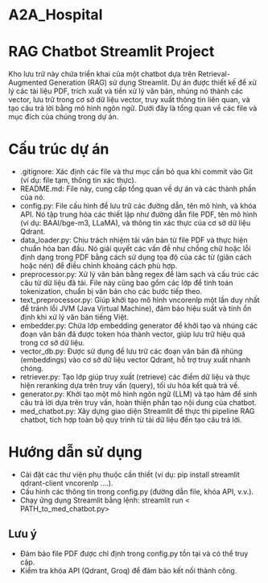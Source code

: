 # A2A_Hospital

# RAG Chatbot Streamlit Project
Kho lưu trữ này chứa triển khai của một chatbot dựa trên Retrieval-Augmented Generation (RAG) sử dụng Streamlit. Dự án được thiết kế để xử lý các tài liệu PDF, trích xuất và tiền xử lý văn bản, nhúng nó thành các vector, lưu trữ trong cơ sở dữ liệu vector, truy xuất thông tin liên quan, và tạo câu trả lời bằng mô hình ngôn ngữ. Dưới đây là tổng quan về các file và mục đích của chúng trong dự án.
# Cấu trúc dự án

- .gitignore: Xác định các file và thư mục cần bỏ qua khi commit vào Git (ví dụ: file tạm, thông tin xác thực).
- README.md: File này, cung cấp tổng quan về dự án và các thành phần của nó.
- config.py: File cấu hình để lưu trữ các đường dẫn, tên mô hình, và khóa API. Nó tập trung hóa các thiết lập như đường dẫn file PDF, tên mô hình (ví dụ: BAAI/bge-m3, LLaMA), và thông tin xác thực của cơ sở dữ liệu Qdrant.
- data_loader.py: Chịu trách nhiệm tải văn bản từ file PDF và thực hiện chuẩn hóa ban đầu. Nó giải quyết các vấn đề như chồng chữ hoặc lỗi định dạng trong PDF bằng cách sử dụng tọa độ của các từ (giãn cách hoặc nén) để điều chỉnh khoảng cách phù hợp.
- preprocessor.py: Xử lý văn bản bằng regex để làm sạch và cấu trúc các câu từ dữ liệu đã tải. File này cũng bao gồm các lớp để tính toán tokenization, chuẩn bị văn bản cho các bước tiếp theo.
- text_preprocessor.py: Giúp khởi tạo mô hình vncorenlp một lần duy nhất để tránh lỗi JVM (Java Virtual Machine), đảm bảo hiệu suất và tính ổn định khi xử lý văn bản tiếng Việt.
- embedder.py: Chứa lớp embedding generator để khởi tạo và nhúng các đoạn văn bản đã được token hóa thành vector, giúp lưu trữ hiệu quả trong cơ sở dữ liệu.
- vector_db.py: Được sử dụng để lưu trữ các đoạn văn bản đã nhúng (embeddings) vào cơ sở dữ liệu vector Qdrant, hỗ trợ truy xuất nhanh chóng.
- retriever.py: Tạo lớp giúp truy xuất (retrieve) các điểm dữ liệu và thực hiện reranking dựa trên truy vấn (query), tối ưu hóa kết quả trả về.
- generator.py: Khởi tạo một mô hình ngôn ngữ (LLM) và tạo hàm để sinh câu trả lời dựa trên truy vấn, hoàn thiện phần tạo nội dung của chatbot.
- med_chatbot.py: Xây dựng giao diện Streamlit để thực thi pipeline RAG chatbot, tích hợp toàn bộ quy trình từ tải dữ liệu đến tạo câu trả lời.

# Hướng dẫn sử dụng

- Cài đặt các thư viện phụ thuộc cần thiết (ví dụ: pip install streamlit qdrant-client vncorenlp ....).
- Cấu hình các thông tin trong config.py (đường dẫn file, khóa API, v.v.).
- Chạy ứng dụng Streamlit bằng lệnh: streamlit run < PATH_to_med_chatbot.py>


## Lưu ý

- Đảm bảo file PDF được chỉ định trong config.py tồn tại và có thể truy cập.
- Kiểm tra khóa API (Qdrant, Groq) để đảm bảo kết nối thành công.